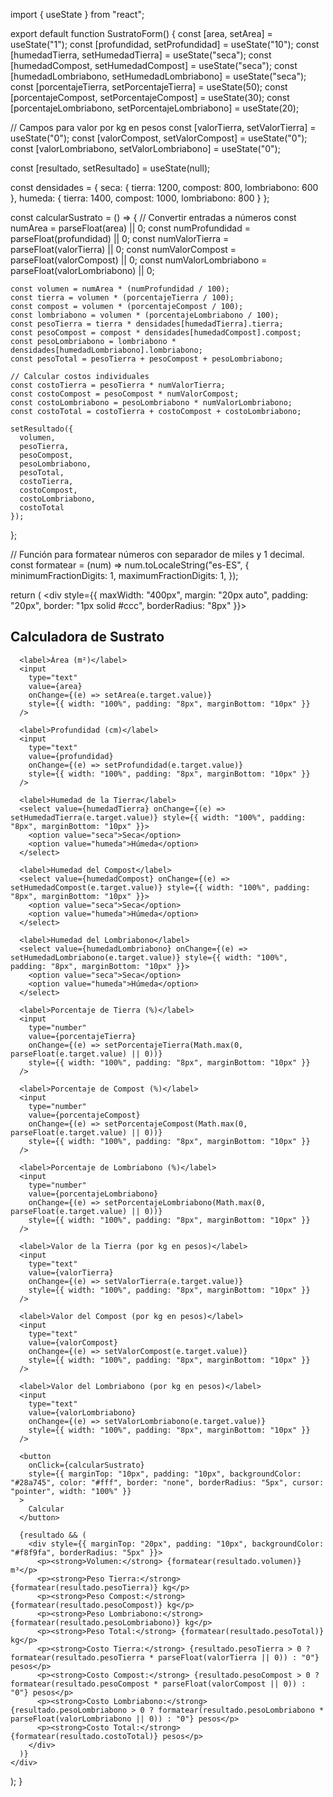 import { useState } from "react";

export default function SustratoForm() {
  const [area, setArea] = useState("1");
  const [profundidad, setProfundidad] = useState("10");
  const [humedadTierra, setHumedadTierra] = useState("seca");
  const [humedadCompost, setHumedadCompost] = useState("seca");
  const [humedadLombriabono, setHumedadLombriabono] = useState("seca");
  const [porcentajeTierra, setPorcentajeTierra] = useState(50);
  const [porcentajeCompost, setPorcentajeCompost] = useState(30);
  const [porcentajeLombriabono, setPorcentajeLombriabono] = useState(20);
  
  // Campos para valor por kg en pesos
  const [valorTierra, setValorTierra] = useState("0");
  const [valorCompost, setValorCompost] = useState("0");
  const [valorLombriabono, setValorLombriabono] = useState("0");

  const [resultado, setResultado] = useState(null);

  const densidades = {
    seca: { tierra: 1200, compost: 800, lombriabono: 600 },
    humeda: { tierra: 1400, compost: 1000, lombriabono: 800 }
  };

  const calcularSustrato = () => {
    // Convertir entradas a números
    const numArea = parseFloat(area) || 0;
    const numProfundidad = parseFloat(profundidad) || 0;
    const numValorTierra = parseFloat(valorTierra) || 0;
    const numValorCompost = parseFloat(valorCompost) || 0;
    const numValorLombriabono = parseFloat(valorLombriabono) || 0;
    
    const volumen = numArea * (numProfundidad / 100);
    const tierra = volumen * (porcentajeTierra / 100);
    const compost = volumen * (porcentajeCompost / 100);
    const lombriabono = volumen * (porcentajeLombriabono / 100);
    const pesoTierra = tierra * densidades[humedadTierra].tierra;
    const pesoCompost = compost * densidades[humedadCompost].compost;
    const pesoLombriabono = lombriabono * densidades[humedadLombriabono].lombriabono;
    const pesoTotal = pesoTierra + pesoCompost + pesoLombriabono;
    
    // Calcular costos individuales
    const costoTierra = pesoTierra * numValorTierra;
    const costoCompost = pesoCompost * numValorCompost;
    const costoLombriabono = pesoLombriabono * numValorLombriabono;
    const costoTotal = costoTierra + costoCompost + costoLombriabono;
    
    setResultado({ 
      volumen, 
      pesoTierra, 
      pesoCompost, 
      pesoLombriabono, 
      pesoTotal, 
      costoTierra, 
      costoCompost, 
      costoLombriabono, 
      costoTotal 
    });
  };

  // Función para formatear números con separador de miles y 1 decimal.
  const formatear = (num) =>
    num.toLocaleString("es-ES", {
      minimumFractionDigits: 1,
      maximumFractionDigits: 1,
    });

  return (
    <div style={{ maxWidth: "400px", margin: "20px auto", padding: "20px", border: "1px solid #ccc", borderRadius: "8px" }}>
      <h2>Calculadora de Sustrato</h2>
      
      <label>Área (m²)</label>
      <input
        type="text"
        value={area}
        onChange={(e) => setArea(e.target.value)}
        style={{ width: "100%", padding: "8px", marginBottom: "10px" }}
      />
      
      <label>Profundidad (cm)</label>
      <input
        type="text"
        value={profundidad}
        onChange={(e) => setProfundidad(e.target.value)}
        style={{ width: "100%", padding: "8px", marginBottom: "10px" }}
      />

      <label>Humedad de la Tierra</label>
      <select value={humedadTierra} onChange={(e) => setHumedadTierra(e.target.value)} style={{ width: "100%", padding: "8px", marginBottom: "10px" }}>
        <option value="seca">Seca</option>
        <option value="humeda">Húmeda</option>
      </select>

      <label>Humedad del Compost</label>
      <select value={humedadCompost} onChange={(e) => setHumedadCompost(e.target.value)} style={{ width: "100%", padding: "8px", marginBottom: "10px" }}>
        <option value="seca">Seca</option>
        <option value="humeda">Húmeda</option>
      </select>

      <label>Humedad del Lombriabono</label>
      <select value={humedadLombriabono} onChange={(e) => setHumedadLombriabono(e.target.value)} style={{ width: "100%", padding: "8px", marginBottom: "10px" }}>
        <option value="seca">Seca</option>
        <option value="humeda">Húmeda</option>
      </select>

      <label>Porcentaje de Tierra (%)</label>
      <input
        type="number"
        value={porcentajeTierra}
        onChange={(e) => setPorcentajeTierra(Math.max(0, parseFloat(e.target.value) || 0))}
        style={{ width: "100%", padding: "8px", marginBottom: "10px" }}
      />

      <label>Porcentaje de Compost (%)</label>
      <input
        type="number"
        value={porcentajeCompost}
        onChange={(e) => setPorcentajeCompost(Math.max(0, parseFloat(e.target.value) || 0))}
        style={{ width: "100%", padding: "8px", marginBottom: "10px" }}
      />

      <label>Porcentaje de Lombriabono (%)</label>
      <input
        type="number"
        value={porcentajeLombriabono}
        onChange={(e) => setPorcentajeLombriabono(Math.max(0, parseFloat(e.target.value) || 0))}
        style={{ width: "100%", padding: "8px", marginBottom: "10px" }}
      />

      <label>Valor de la Tierra (por kg en pesos)</label>
      <input
        type="text"
        value={valorTierra}
        onChange={(e) => setValorTierra(e.target.value)}
        style={{ width: "100%", padding: "8px", marginBottom: "10px" }}
      />

      <label>Valor del Compost (por kg en pesos)</label>
      <input
        type="text"
        value={valorCompost}
        onChange={(e) => setValorCompost(e.target.value)}
        style={{ width: "100%", padding: "8px", marginBottom: "10px" }}
      />

      <label>Valor del Lombriabono (por kg en pesos)</label>
      <input
        type="text"
        value={valorLombriabono}
        onChange={(e) => setValorLombriabono(e.target.value)}
        style={{ width: "100%", padding: "8px", marginBottom: "10px" }}
      />

      <button
        onClick={calcularSustrato}
        style={{ marginTop: "10px", padding: "10px", backgroundColor: "#28a745", color: "#fff", border: "none", borderRadius: "5px", cursor: "pointer", width: "100%" }}
      >
        Calcular
      </button>

      {resultado && (
        <div style={{ marginTop: "20px", padding: "10px", backgroundColor: "#f8f9fa", borderRadius: "5px" }}>
          <p><strong>Volumen:</strong> {formatear(resultado.volumen)} m³</p>
          <p><strong>Peso Tierra:</strong> {formatear(resultado.pesoTierra)} kg</p>
          <p><strong>Peso Compost:</strong> {formatear(resultado.pesoCompost)} kg</p>
          <p><strong>Peso Lombriabono:</strong> {formatear(resultado.pesoLombriabono)} kg</p>
          <p><strong>Peso Total:</strong> {formatear(resultado.pesoTotal)} kg</p>
          <p><strong>Costo Tierra:</strong> {resultado.pesoTierra > 0 ? formatear(resultado.pesoTierra * parseFloat(valorTierra || 0)) : "0"} pesos</p>
          <p><strong>Costo Compost:</strong> {resultado.pesoCompost > 0 ? formatear(resultado.pesoCompost * parseFloat(valorCompost || 0)) : "0"} pesos</p>
          <p><strong>Costo Lombriabono:</strong> {resultado.pesoLombriabono > 0 ? formatear(resultado.pesoLombriabono * parseFloat(valorLombriabono || 0)) : "0"} pesos</p>
          <p><strong>Costo Total:</strong> {formatear(resultado.costoTotal)} pesos</p>
        </div>
      )}
    </div>
  );
}

